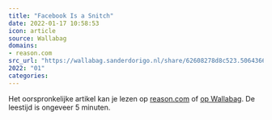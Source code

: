 ```yaml
---
title: "Facebook Is a Snitch"
date: 2022-01-17 10:58:53
icon: article
source: Wallabag
domains:
- reason.com
src_url: "https://wallabag.sanderdorigo.nl/share/62608278d8c523.50643662"
2022: "01"
categories:
---
```

Het oorspronkelijke artikel kan je lezen op [reason.com](https://reason.com/2022/01/12/facebook-is-a-snitch/) of [op Wallabag](https://wallabag.sanderdorigo.nl/share/62608278d8c523.50643662). De leestijd is ongeveer 5 minuten.